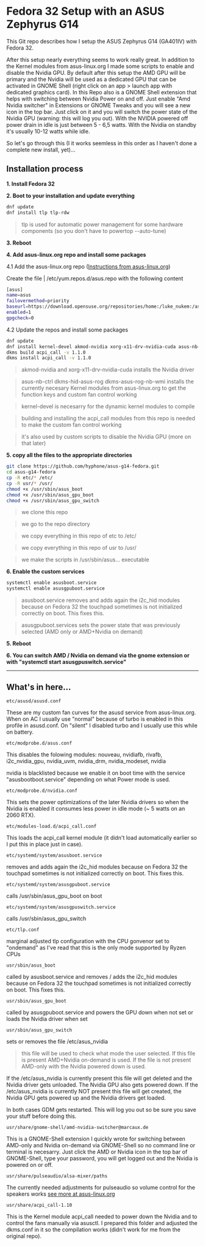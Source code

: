 # Fedora 32 Setup with an ASUS Zephyrus G14

This Git repo describes how I setup the ASUS Zephyrus G14 (GA401IV) with Fedora 32.

After this setup nearly everything seems to work really great.
In addition to the Kernel modules from asus-linux.org I made some scripts to enable and disable the Nvidia GPU. By default after this setup the AMD GPU will be primary and the Nvidia will be used as a dedicated GPU that can be activated in GNOME Shell (right click on an app > launch app with dedicated graphics card).
In this Repo also is a GNOME Shell extension that helps with switching between Nvidia Power on and off. Just enable "Amd Nvidia switcher" in Extensions or GNOME Tweaks and you will see a new icon in the top bar. Just click on it and you will switch the power state of the Nvidia GPU (warning: this will log you out).
With the NVIDIA powered off power drain in idle is just between 5 - 6,5 watts. With the Nvidia on standby it's usually 10-12 watts while idle.

So let's go through this (I it works seemless in this order as I haven't done a complete new install, yet)...

## Installation process

**1. Install Fedora 32**

**2. Boot to your installation and update everything**

```bash
dnf update
dnf install tlp tlp-rdw
```

> tlp is used for automatic power management for some hardware components (so you don't have to powertop --auto-tune)

**3. Reboot**

**4. Add asus-linux.org repo and install some packages**

4.1 Add the asus-linux.org repo ([Instructions from asus-linux.org](https://asus-linux.org/wiki/keyboard-leds-anime/))

Create the file
| /etc/yum.repos.d/asus.repo
with the following content
```bash
[asus]
name=asus
failovermethod=priority
baseurl=https://download.opensuse.org/repositories/home:/luke_nukem:/asus/Fedora_32/
enabled=1
gpgcheck=0
```

4.2 Update the repos and install some packages
```bash
dnf update
dnf install kernel-devel akmod-nvidia xorg-x11-drv-nvidia-cuda asus-nb-ctrl dkms-hid-asus-rog dkms-asus-rog-nb-wmi
dkms build acpi_call -v 1.1.0
dkms install acpi_call -v 1.1.0
```

> akmod-nvidia and xorg-x11-drv-nvidia-cuda installs the Nvidia driver

> asus-nb-ctrl dkms-hid-asus-rog dkms-asus-rog-nb-wmi installs the currently necesary Kernel modules from asus-linux.org to get the function keys and custom fan control working

> kernel-devel is necesarry for the dynamic kernel modules to compile

> building and installing the acpi_call modules from this repo is needed to make the custom fan control working

>    it's also used by custom scripts to disable the Nvidia GPU (more on that later)

**5. copy all the files to the appropriate directories**

```bash
git clone https://github.com/hyphone/asus-g14-fedora.git
cd asus-g14-fedora
cp -R etc/* /etc/
cp -R usr/* /usr/
chmod +x /usr/sbin/asus_boot
chmod +x /usr/sbin/asus_gpu_boot
chmod +x /usr/sbin/asus_gpu_switch
```
> we clone this repo

> we go to the repo directory

> we copy everything in this repo of etc to /etc/

> we copy everything in this repo of usr to /usr/

> we make the scripts in /usr/sbin/asus... executable

**6. Enable the custom services**

```bash
systemctl enable asusboot.service
systemctl enable asusgpuboot.service
```

> asusboot.service removes and adds again the i2c_hid modules because on Fedora 32 the touchpad sometimes is not initialized correctly on boot. This fixes this.

> asusgpuboot.services sets the power state that was previously selected (AMD only or AMD+Nvidia on demand)

**5. Reboot**

**6. You can switch AMD / Nvidia on demand via the gnome extension or with "systemctl start asusgpuswitch.service"**

---

## What's in here...

```
etc/asusd/asusd.conf
```
These are my custom fan curves for the asusd service from asus-linux.org.
When on AC I usually use "normal" because of turbo is enabled in this profile in asusd.conf.
On "silent" I disabled turbo and I usually use this while on battery.

```
etc/modprobe.d/asus.conf
```
This disables the folowing modules:
nouveau, nvidiafb, rivafb, i2c_nvidia_gpu, nvidia_uvm, nvidia_drm, nvidia_modeset, nvidia

nvidia is blacklisted because we enable it on boot time with the service "asusbootboot.service" depending on what Power mode is used.

```
etc/modprobe.d/nvidia.conf
```
This sets the power optimizations of the later Nvidia drivers so when the Nvidia is enabled it consumes less power in idle mode (~ 5 watts on an 2060 RTX).


```
etc/modules-load.d/acpi_call.conf
```
This loads the acpi_call kernel module (it didn't load automatically earlier so I put this in place just in case).

```
etc/systemd/system/asusboot.service
```
removes and adds again the i2c_hid modules because on Fedora 32 the touchpad sometimes is not initialized correctly on boot. This fixes this.

```
etc/systemd/system/asusgpuboot.service
```
calls /usr/sbin/asus_gpu_boot on boot

```
etc/systemd/system/asusgpuswitch.service
```
calls /usr/sbin/asus_gpu_switch

```
etc/tlp.conf
```
marginal adjusted tlp configuration with the CPU gonvenor set to "ondemand" as I've read that this is the only mode supported by Ryzen CPUs

```
usr/sbin/asus_boot
```
called by asusboot.service and removes / adds the i2c_hid modules because on Fedora 32 the touchpad sometimes is not initialized correctly on boot. This fixes this.

```
usr/sbin/asus_gpu_boot
```
called by asusgpuboot.service and powers the GPU down when not set or loads the Nvidia driver when set

```
usr/sbin/asus_gpu_switch
```
sets or removes the file /etc/asus_nvidia
> this file will be used to check what mode the user selected. If this file is present AMD+Nvidia on-demand is used. If the file is not present AMD-only with the Nvidia powered down is used.

If the /etc/asus_nvidia is currently present this file will get deleted and the Nvidia driver gets unloaded. The Nvidia GPU also gets powered down.
If the /etc/asus_nvidia is currently NOT present this file will get created, the Nvidia GPU gets powered up and the Nvidia drivers get loaded.

In both cases GDM gets restarted. This will log you out so be sure you save your stuff before doing this.

```
usr/share/gnome-shell/amd-nvidia-switcher@marcaux.de
```
This is a GNOME-Shell extension I quickly wrote for switching between AMD-only and Nvidia on-demand via GNOME-Shell so no command line or terminal is necesarry.
Just click the AMD or Nvidia icon in the top bar of GNOME-Shell, type your password, you will get logged out and the Nvidia is powered on or off.

```
usr/share/pulseaudio/alsa-mixer/paths
```
The currently needed adjustments for pulseaudio so volume control for the speakers works [see more at asus-linux.org](https://asus-linux.org/wiki/g14-and-g15/hardware/audio/)

```
usr/share/acpi_call-1.10
```
This is the Kernel module acpi_call needed to power down the Nvidia and to control the fans manually via asusctl.
I prepared this folder and adjusted the dkms.conf in it so the compilation works (didn't work for me from the original repo).